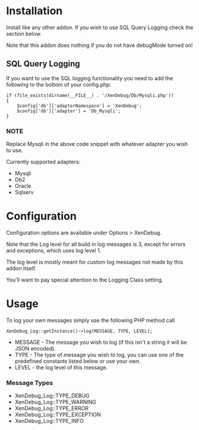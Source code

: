 Installation
============

Install like any other addon. If you wish to use SQL Query Logging check the section below.

Note that this addon does nothing if you do not have debugMode turned on!

SQL Query Logging
-----------------

If you want to use the SQL logging functionality you need to add the following to the bottom of your config.php:

```
if (file_exists(dirname(__FILE__) . '/XenDebug/Db/Mysqli.php'))
{
	$config['db']['adapterNamespace'] = 'XenDebug';
	$config['db']['adapter'] = 'Db_Mysqli';
}
```

### NOTE ###

Replace Mysqli in the above code snippet with whatever adapter you wish to use.

Currently supported adapters:

* Mysqli
* Db2
* Oracle
* Sqlserv

Configuration
=============

Configuration options are available under Options > XenDebug.

Note that the Log level for all build in log messages is 3, except for errors and exceptions, which uses log level 1.

The log level is mostly meant for custom log messages not made by this addon itself.

You'll want to pay special attention to the Logging Class setting.

Usage
=====

To log your own messages simply use the following PHP method call

```
XenDebug_Log::getInstance()->log(MESSAGE, TYPE, LEVEL);
```

* MESSAGE - The message you wish to log (if this isn't a string it will be JSON encoded).
* TYPE - The type of message you wish to log, you can use one of the predefined constants listed below or use your own.
* LEVEL - the log level of this message.

### Message Types ###

 * XenDebug_Log::TYPE_DEBUG
 * XenDebug_Log::TYPE_WARNING
 * XenDebug_Log::TYPE_ERROR
 * XenDebug_Log::TYPE_EXCEPTION
 * XenDebug_Log::TYPE_INFO